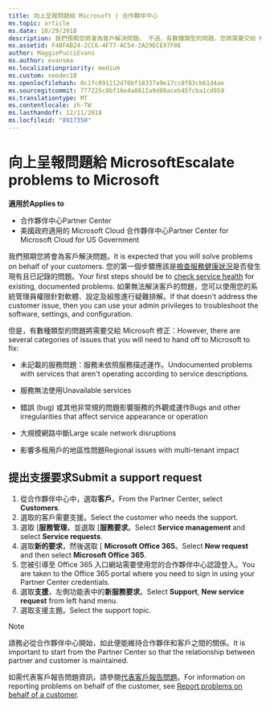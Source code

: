 ```yaml
---
title: 向上呈報問題給 Microsoft | 合作夥伴中心
ms.topic: article
ms.date: 10/29/2018
description: 我們預期您將會為客戶解決問題。 不過，有數種類型的問題，您將需要交給 Microsoft 修正。
ms.assetid: F4BFAB24-2CC6-4F77-AC54-2A29ECE97F0E
author: MaggiePucciEvans
ms.author: evansma
ms.localizationpriority: medium
ms.custom: seodec18
ms.openlocfilehash: 0c1fc091212d70bf18337a9e17cc8f83cb61d4ae
ms.sourcegitcommit: 777225c8bf16e4a8811a9d88aceb45fcba1cd959
ms.translationtype: MT
ms.contentlocale: zh-TW
ms.lasthandoff: 12/11/2018
ms.locfileid: "8917350"
---
```

# <a name="escalate-problems-to-microsoft"></a><span data-ttu-id="71428-104">向上呈報問題給 Microsoft</span><span class="sxs-lookup"><span data-stu-id="71428-104">Escalate problems to Microsoft</span></span>

**<span data-ttu-id="71428-105">適用於</span><span class="sxs-lookup"><span data-stu-id="71428-105">Applies to</span></span>**

-  <span data-ttu-id="71428-106">合作夥伴中心</span><span class="sxs-lookup"><span data-stu-id="71428-106">Partner Center</span></span>
-  <span data-ttu-id="71428-107">美國政府適用的 Microsoft Cloud 合作夥伴中心</span><span class="sxs-lookup"><span data-stu-id="71428-107">Partner Center for Microsoft Cloud for US Government</span></span>


<span data-ttu-id="71428-108">我們預期您將會為客戶解決問題。</span><span class="sxs-lookup"><span data-stu-id="71428-108">It is expected that you will solve problems on behalf of your customers.</span></span> <span data-ttu-id="71428-109">您的第一個步驟應該是[檢查服務健康狀況](check-service-health.md)是否發生現有且已記錄的問題。</span><span class="sxs-lookup"><span data-stu-id="71428-109">Your first steps should be to [check service health](check-service-health.md) for existing, documented problems.</span></span> <span data-ttu-id="71428-110">如果無法解決客戶的問題，您可以使用您的系統管理員權限針對軟體、設定及組態進行疑難排解。</span><span class="sxs-lookup"><span data-stu-id="71428-110">If that doesn't address the customer issue, then you can use your admin privileges to troubleshoot the software, settings, and configuration.</span></span>

<span data-ttu-id="71428-111">但是，有數種類型的問題將需要交給 Microsoft 修正：</span><span class="sxs-lookup"><span data-stu-id="71428-111">However, there are several categories of issues that you will need to hand off to Microsoft to fix:</span></span>

-   <span data-ttu-id="71428-112">未記載的服務問題：服務未依照服務描述運作。</span><span class="sxs-lookup"><span data-stu-id="71428-112">Undocumented problems with services that aren't operating according to service descriptions.</span></span>

-   <span data-ttu-id="71428-113">服務無法使用</span><span class="sxs-lookup"><span data-stu-id="71428-113">Unavailable services</span></span>

-   <span data-ttu-id="71428-114">錯誤 (bug) 或其他非常規的問題影響服務的外觀或運作</span><span class="sxs-lookup"><span data-stu-id="71428-114">Bugs and other irregularities that affect service appearance or operation</span></span>

-   <span data-ttu-id="71428-115">大規模網路中斷</span><span class="sxs-lookup"><span data-stu-id="71428-115">Large scale network disruptions</span></span>

-   <span data-ttu-id="71428-116">影響多租用戶的地區性問題</span><span class="sxs-lookup"><span data-stu-id="71428-116">Regional issues with multi-tenant impact</span></span>

## <a name="submit-a-support-request"></a><span data-ttu-id="71428-117">提出支援要求</span><span class="sxs-lookup"><span data-stu-id="71428-117">Submit a support request</span></span>

1. <span data-ttu-id="71428-118">從合作夥伴中心中，選取**客戶**。</span><span class="sxs-lookup"><span data-stu-id="71428-118">From the Partner Center, select **Customers**.</span></span>
2. <span data-ttu-id="71428-119">選取的客戶需要支援。</span><span class="sxs-lookup"><span data-stu-id="71428-119">Select the customer who needs the support.</span></span>
3. <span data-ttu-id="71428-120">選取 [**服務管理**，並選取 [**服務要求**。</span><span class="sxs-lookup"><span data-stu-id="71428-120">Select **Service management** and select **Service requests**.</span></span>
4. <span data-ttu-id="71428-121">選取**新的要求**，然後選取 [ **Microsoft Office 365**。</span><span class="sxs-lookup"><span data-stu-id="71428-121">Select **New request** and then select **Microsoft Office 365**.</span></span>
5. <span data-ttu-id="71428-122">您被引導至 Office 365 入口網站需要使用您的合作夥伴中心認證登入。</span><span class="sxs-lookup"><span data-stu-id="71428-122">You are taken to the Office 365 portal where you need to sign in using your Partner Center credentials.</span></span>
6. <span data-ttu-id="71428-123">選取**支援**，左側功能表中的**新服務要求**。</span><span class="sxs-lookup"><span data-stu-id="71428-123">Select **Support**, **New service request** from left hand menu.</span></span>
7. <span data-ttu-id="71428-124">選取支援主題。</span><span class="sxs-lookup"><span data-stu-id="71428-124">Select the support topic.</span></span>

>[!NOTE]
><span data-ttu-id="71428-125">請務必從合作夥伴中心開始，如此便能維持合作夥伴和客戶之間的關係。</span><span class="sxs-lookup"><span data-stu-id="71428-125">It is important to start from the Partner Center so that the relationship between partner and customer is maintained.</span></span> 


<span data-ttu-id="71428-126">如需代表客戶報告問題資訊，請參閱[代表客戶報告問題](report-problems-on-behalf-of-a-customer.md)。</span><span class="sxs-lookup"><span data-stu-id="71428-126">For information on reporting problems on behalf of the customer, see [Report problems on behalf of a customer](report-problems-on-behalf-of-a-customer.md).</span></span>

 

 



